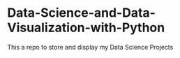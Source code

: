 # Data-Science-and-Data-Visualization-with-Python
This a repo to store and display my Data Science Projects
